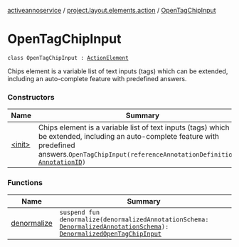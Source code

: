[activeannoservice](../../index.md) / [project.layout.elements.action](../index.md) / [OpenTagChipInput](./index.md)

# OpenTagChipInput

`class OpenTagChipInput : `[`ActionElement`](../-action-element/index.md)

Chips element is a variable list of text inputs (tags) which can be extended, including an auto-complete feature with predefined answers.

### Constructors

| Name | Summary |
|---|---|
| [&lt;init&gt;](-init-.md) | Chips element is a variable list of text inputs (tags) which can be extended, including an auto-complete feature with predefined answers.`OpenTagChipInput(referenceAnnotationDefinitionID: `[`AnnotationID`](../../annotationdefinition/-annotation-i-d.md)`)` |

### Functions

| Name | Summary |
|---|---|
| [denormalize](denormalize.md) | `suspend fun denormalize(denormalizedAnnotationSchema: `[`DenormalizedAnnotationSchema`](../../project.annotationschema/-denormalized-annotation-schema/index.md)`): `[`DenormalizedOpenTagChipInput`](../-denormalized-open-tag-chip-input/index.md) |
